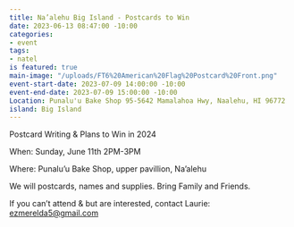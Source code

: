 ```yaml
---
title: Na’alehu Big Island - Postcards to Win
date: 2023-06-13 08:47:00 -10:00
categories:
- event
tags:
- natel
is featured: true
main-image: "/uploads/FT6%20American%20Flag%20Postcard%20Front.png"
event-start-date: 2023-07-09 14:00:00 -10:00
event-end-date: 2023-07-09 15:00:00 -10:00
Location: Punalu'u Bake Shop 95-5642 Mamalahoa Hwy, Naalehu, HI 96772
island: Big Island
---
```


Postcard Writing & Plans to Win in 2024

When: Sunday, June 11th 2PM-3PM

Where: Punalu’u Bake Shop, upper pavillion, Na’alehu

We will postcards, names and supplies. Bring Family and Friends.

If you can’t attend & but are interested, contact Laurie: ezmerelda5@gmail.com
